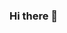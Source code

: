 ### Hi there 👋

<!--
**OlgaMDG/OlgaMDG** is a ✨ _special_ ✨ repository because its `README.md` (this file) appears on your GitHub profile.

I am Olga from SAYNA, It is a digital school.

- 🌱 I’m currently learning and evolving my digital skills. 
- 👯 I’m looking to collaborate on many project to see the methodelly of you.
- 🤔 I’m looking for help with my learning.


:point_right:	Who is SAYNA? https://sayna.space

